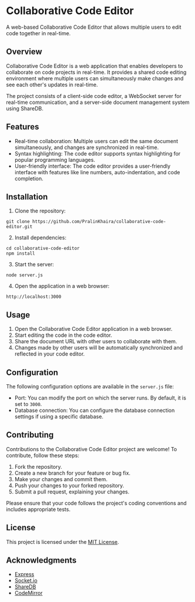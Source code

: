 # Collaborative Code Editor

A web-based Collaborative Code Editor that allows multiple users to edit code together in real-time.

## Overview

Collaborative Code Editor is a web application that enables developers to collaborate on code projects in real-time. It provides a shared code editing environment where multiple users can simultaneously make changes and see each other's updates in real-time.

The project consists of a client-side code editor, a WebSocket server for real-time communication, and a server-side document management system using ShareDB.

## Features

- Real-time collaboration: Multiple users can edit the same document simultaneously, and changes are synchronized in real-time.
- Syntax highlighting: The code editor supports syntax highlighting for popular programming languages.
- User-friendly interface: The code editor provides a user-friendly interface with features like line numbers, auto-indentation, and code completion.

## Installation

1. Clone the repository:

```
git clone https://github.com/PralinKhaira/collaborative-code-editor.git
```

2. Install dependencies:

```
cd collaborative-code-editor
npm install
```

3. Start the server:

```
node server.js
```

4. Open the application in a web browser:

```
http://localhost:3000
```

## Usage

1. Open the Collaborative Code Editor application in a web browser.
2. Start editing the code in the code editor.
3. Share the document URL with other users to collaborate with them.
4. Changes made by other users will be automatically synchronized and reflected in your code editor.

## Configuration

The following configuration options are available in the `server.js` file:

- Port: You can modify the port on which the server runs. By default, it is set to `3000`.
- Database connection: You can configure the database connection settings if using a specific database.

## Contributing

Contributions to the Collaborative Code Editor project are welcome! To contribute, follow these steps:

1. Fork the repository.
2. Create a new branch for your feature or bug fix.
3. Make your changes and commit them.
4. Push your changes to your forked repository.
5. Submit a pull request, explaining your changes.

Please ensure that your code follows the project's coding conventions and includes appropriate tests.

## License

This project is licensed under the [MIT License](LICENSE).

## Acknowledgments

- [Express](https://expressjs.com/)
- [Socket.io](https://socket.io/)
- [ShareDB](https://github.com/share/sharedb)
- [CodeMirror](https://codemirror.net/)
